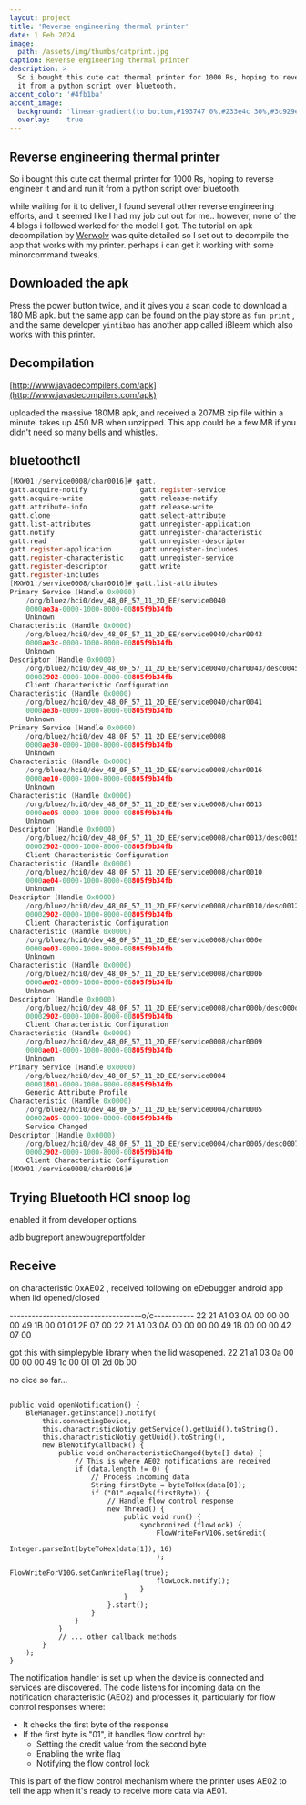 ```yaml
---
layout: project
title: 'Reverse engineering thermal printer'
date: 1 Feb 2024
image: 
  path: /assets/img/thumbs/catprint.jpg
caption: Reverse engineering thermal printer
description: >
  So i bought this cute cat thermal printer for 1000 Rs, hoping to reverse engineer it and and run
  it from a python script over bluetooth.
accent_color: '#4fb1ba'
accent_image:
  background: 'linear-gradient(to bottom,#193747 0%,#233e4c 30%,#3c929e 50%,#d5d5d4 70%,#cdccc8 100%)'
  overlay:    true
---
```


## Reverse engineering thermal printer

So i bought this cute cat thermal printer for 1000 Rs, hoping to reverse engineer it and and run
it from a python script over bluetooth.

while waiting for it to deliver, I found several other reverse engineering efforts, and it seemed
like I had my job cut out for me..  however, none of the 4 blogs i followed worked for the model I
got. The tutorial on apk decompilation by [Werwolv](https://werwolv.net/blog/cat_printer) was quite detailed
so I set out to decompile the app that works with my printer. perhaps i can get it working with some minorcommand
tweaks.

##  Downloaded the apk 
Press the power button twice, and it gives you a scan code to download a 180 MB apk. but the same app 
can be found on the play store as `fun print` , and the same developer `yintibao` has another app called iBleem
which also works with this printer.

## Decompilation

[http://www.javadecompilers.com/apk](http://www.javadecompilers.com/apk)

uploaded the massive 180MB apk, and received a 207MB zip file within a minute. takes up 450 MB when unzipped. 
This app could be a few MB if you didn't need so many bells and whistles.


## bluetoothctl

```c
[MXW01:/service0008/char0016]# gatt.
gatt.acquire-notify             gatt.register-service
gatt.acquire-write              gatt.release-notify
gatt.attribute-info             gatt.release-write
gatt.clone                      gatt.select-attribute
gatt.list-attributes            gatt.unregister-application
gatt.notify                     gatt.unregister-characteristic
gatt.read                       gatt.unregister-descriptor
gatt.register-application       gatt.unregister-includes
gatt.register-characteristic    gatt.unregister-service
gatt.register-descriptor        gatt.write
gatt.register-includes          
[MXW01:/service0008/char0016]# gatt.list-attributes 
Primary Service (Handle 0x0000)
	/org/bluez/hci0/dev_48_0F_57_11_2D_EE/service0040
	0000ae3a-0000-1000-8000-00805f9b34fb
	Unknown
Characteristic (Handle 0x0000)
	/org/bluez/hci0/dev_48_0F_57_11_2D_EE/service0040/char0043
	0000ae3c-0000-1000-8000-00805f9b34fb
	Unknown
Descriptor (Handle 0x0000)
	/org/bluez/hci0/dev_48_0F_57_11_2D_EE/service0040/char0043/desc0045
	00002902-0000-1000-8000-00805f9b34fb
	Client Characteristic Configuration
Characteristic (Handle 0x0000)
	/org/bluez/hci0/dev_48_0F_57_11_2D_EE/service0040/char0041
	0000ae3b-0000-1000-8000-00805f9b34fb
	Unknown
Primary Service (Handle 0x0000)
	/org/bluez/hci0/dev_48_0F_57_11_2D_EE/service0008
	0000ae30-0000-1000-8000-00805f9b34fb
	Unknown
Characteristic (Handle 0x0000)
	/org/bluez/hci0/dev_48_0F_57_11_2D_EE/service0008/char0016
	0000ae10-0000-1000-8000-00805f9b34fb
	Unknown
Characteristic (Handle 0x0000)
	/org/bluez/hci0/dev_48_0F_57_11_2D_EE/service0008/char0013
	0000ae05-0000-1000-8000-00805f9b34fb
	Unknown
Descriptor (Handle 0x0000)
	/org/bluez/hci0/dev_48_0F_57_11_2D_EE/service0008/char0013/desc0015
	00002902-0000-1000-8000-00805f9b34fb
	Client Characteristic Configuration
Characteristic (Handle 0x0000)
	/org/bluez/hci0/dev_48_0F_57_11_2D_EE/service0008/char0010
	0000ae04-0000-1000-8000-00805f9b34fb
	Unknown
Descriptor (Handle 0x0000)
	/org/bluez/hci0/dev_48_0F_57_11_2D_EE/service0008/char0010/desc0012
	00002902-0000-1000-8000-00805f9b34fb
	Client Characteristic Configuration
Characteristic (Handle 0x0000)
	/org/bluez/hci0/dev_48_0F_57_11_2D_EE/service0008/char000e
	0000ae03-0000-1000-8000-00805f9b34fb
	Unknown
Characteristic (Handle 0x0000)
	/org/bluez/hci0/dev_48_0F_57_11_2D_EE/service0008/char000b
	0000ae02-0000-1000-8000-00805f9b34fb
	Unknown
Descriptor (Handle 0x0000)
	/org/bluez/hci0/dev_48_0F_57_11_2D_EE/service0008/char000b/desc000d
	00002902-0000-1000-8000-00805f9b34fb
	Client Characteristic Configuration
Characteristic (Handle 0x0000)
	/org/bluez/hci0/dev_48_0F_57_11_2D_EE/service0008/char0009
	0000ae01-0000-1000-8000-00805f9b34fb
	Unknown
Primary Service (Handle 0x0000)
	/org/bluez/hci0/dev_48_0F_57_11_2D_EE/service0004
	00001801-0000-1000-8000-00805f9b34fb
	Generic Attribute Profile
Characteristic (Handle 0x0000)
	/org/bluez/hci0/dev_48_0F_57_11_2D_EE/service0004/char0005
	00002a05-0000-1000-8000-00805f9b34fb
	Service Changed
Descriptor (Handle 0x0000)
	/org/bluez/hci0/dev_48_0F_57_11_2D_EE/service0004/char0005/desc0007
	00002902-0000-1000-8000-00805f9b34fb
	Client Characteristic Configuration
[MXW01:/service0008/char0016]# 

```


## Trying Bluetooth HCI snoop log

enabled it from developer options


adb bugreport anewbugreportfolder


## Receive

on characteristic 0xAE02 , received following on eDebugger android app when lid opened/closed

------------------------------------o/c-----------
22 21 A1 03 0A 00 00 00 00 49 1B 00 01 01 2F 07 00
22 21 A1 03 0A 00 00 00 00 49 1B 00 00 00 42 07 00

got this with simplepyble library when the lid wasopened.
22 21 a1 03 0a 00 00 00 00 49 1c 00 01 01 2d 0b 00


no dice so far...



##


```
public void openNotification() {
    BleManager.getInstance().notify(
        this.connectingDevice,
        this.charactristicNotiy.getService().getUuid().toString(), 
        this.charactristicNotiy.getUuid().toString(),
        new BleNotifyCallback() {
            public void onCharacteristicChanged(byte[] data) {
                // This is where AE02 notifications are received
                if (data.length != 0) {
                    // Process incoming data
                    String firstByte = byteToHex(data[0]);
                    if ("01".equals(firstByte)) {
                        // Handle flow control response
                        new Thread() {
                            public void run() {
                                synchronized (flowLock) {
                                    FlowWriteForV10G.setGredit(
                                        Integer.parseInt(byteToHex(data[1]), 16)
                                    );
                                    FlowWriteForV10G.setCanWriteFlag(true);
                                    flowLock.notify();
                                }
                            }
                        }.start();
                    }
                }
            }
            // ... other callback methods
        }
    );
}
```

The notification handler is set up when the device is connected and services are discovered. The code listens for incoming data on the notification characteristic (AE02) and processes it, particularly for flow control responses where:

+ It checks the first byte of the response
+ If the first byte is "01", it handles flow control by:
  + Setting the credit value from the second byte
  + Enabling the write flag
  + Notifying the flow control lock

This is part of the flow control mechanism where the printer uses AE02 to tell the app when it's ready to receive more data via AE01.
